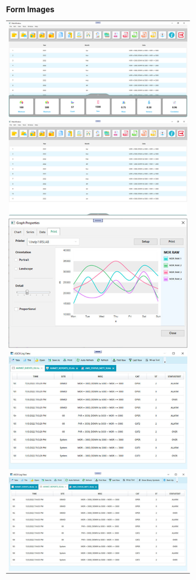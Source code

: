 ## Form Images

  <table style="padding: 0; border=0;">

  <tr>
    <td valign="top"><img src="window1.jpg" title="Design" style="margin: 0 auto;"></td>
  </tr>
  
  <tr>
    <td valign="top"><img src="window2.jpg" title="Design" style="margin: 0 auto;"></td>
  </tr>
  
  <tr>
    <td valign="top"><img src="graph_properties_printt.jpg" title="Design" style="margin: 0 auto;"></td>
  </tr>
  
  <tr>
    <td valign="top"><img src="ASCII_Log_View.jpg" title="Design" style="margin: 0 auto;"></td>
  </tr>

  <tr>
    <td valign="top"><img src="ASCII_Log_View2.jpg" title="Design" style="margin: 0 auto;"></td>
  </tr>
  
  
 
 </table>
